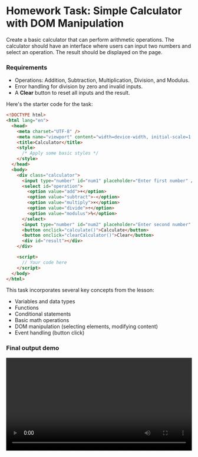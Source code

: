 # Homework Task: Simple Calculator with DOM Manipulation

Create a basic calculator that can perform arithmetic operations. The calculator should have an interface where users can input two numbers and select an operation. The result should be displayed on the page.

### Requirements

- Operations: Addition, Subtraction, Multiplication, Division, and Modulus.
- Error handling for division by zero and invalid inputs.
- A **Clear** button to reset all inputs and the result.

Here's the starter code for the task:

```html
<!DOCTYPE html>
<html lang="en">
  <head>
    <meta charset="UTF-8" />
    <meta name="viewport" content="width=device-width, initial-scale=1.0" />
    <title>Calculator</title>
    <style>
      /* Apply some basic styles */
    </style>
  </head>
  <body>
    <div class="calculator">
      <input type="number" id="num1" placeholder="Enter first number" />
      <select id="operation">
        <option value="add">+</option>
        <option value="subtract">-</option>
        <option value="multiply">×</option>
        <option value="divide">÷</option>
        <option value="modulus">%</option>
      </select>
      <input type="number" id="num2" placeholder="Enter second number" />
      <button onclick="calculate()">Calculate</button>
      <button onclick="clearCalculator()">Clear</button>
      <div id="result"></div>
    </div>

    <script>
      // Your code here
    </script>
  </body>
</html>
```

This task incorporates several key concepts from the lesson:

- Variables and data types
- Functions
- Conditional statements
- Basic math operations
- DOM manipulation (selecting elements, modifying content)
- Event handling (button click)

### Final output demo

<video width="100%" height="auto" controls>
  <source src="demo.mp4" type="video/mp4">
</video>

